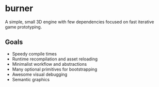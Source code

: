 # burner

A simple, small 3D engine with few dependencies focused on fast iterative game prototyping.

## Goals
- Speedy compile times
- Runtime recompilation and asset reloading
- Minimalist workflow and abstractions
- Many optional primitives for bootstrapping
- Awesome visual debugging
- Semantic graphics
